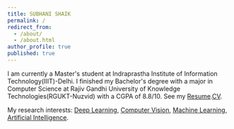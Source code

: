 ```yaml
---
title: SUBHANI SHAIK
permalink: /
redirect_from:
  - /about/
  - /about.html
author_profile: true
published: true
---
```

I am currently a Master's student at Indraprastha Institute of Information Technology(IIIT)-Delhi. I finished my Bachelor's degree with a major in Computer Science at Rajiv Gandhi University of Knowledge Technologies(RGUKT-Nuzvid) with a CGPA of 8.8/10. See my [Resume]().[CV](https://subhanisk7.github.io/cv/).


My research interests: <u>Deep Learning</u>, <u>Computer Vision</u>, <u>Machine Learning</u>, <u>Artificial Intelligence</u>.
